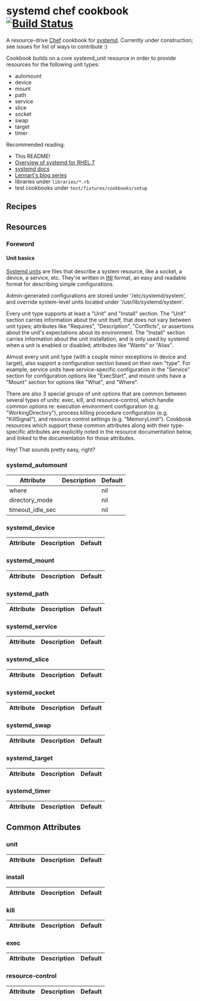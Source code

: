 # systemd chef cookbook [![Build Status](https://travis-ci.org/nathwill/chef-systemd.svg?branch=master)][travis]

A resource-drive [Chef][chef] cookbook for [systemd][docs]. Currently under
construction; see issues for list of ways to contribute :)

Cookbook builds on a core systemd_unit resource in order to provide resources
for the following unit types:

- automount
- device
- mount
- path
- service
- slice
- socket
- swap
- target
- timer

Recommended reading:
- This README!
- [Overview of systemd for RHEL 7][rhel]
- [systemd docs][docs]
- [Lennart's blog series][blog]
- libraries under `libraries/*.rb`
- test cookbooks under `test/fixtures/cookbooks/setup`

## Recipes


## Resources

### Foreword

#### Unit basics

[Systemd units][units] are files that describe a system resource, like a
socket, a device, a service, etc. They're written in [INI][ini] format, an
easy and readable format for describing simple configurations.

Admin-generated configurations are stored under '/etc/systemd/system', and
override system-level units located under '/usr/lib/systemd/system'.

Every unit type supports at least a "Unit" and "Install" section. The "Unit"
section carries information about the unit itself, that does not vary between
unit types; attributes like "Requires", "Description", "Conflicts", or
assertions about the unit's expectations about its environment. The "Install"
section carries information about the unit installation, and is only used by
systemd when a unit is enabled or disabled; attributes like "Wants" or "Alias".

Almost every unit unit type (with a couple minor exceptions in device and
target), also support a configuration section based on their own "type". For
example, service units have service-specific configuration in the "Service"
section for configuration options like "ExecStart", and mount units have a
"Mount" section for options like "What", and "Where".

There are also 3 special groups of unit options that are common between several
types of units: exec, kill, and resource-control, which handle common options
re: execution environment configuration (e.g. "WorkingDirectory"), process
killing procedure configuration (e.g. "KillSignal"), and resource control
settings (e.g. "MemoryLimit"). Cookbook resources which support these common
attributes along with their type-specific attributes are explicitly noted in
the resource documentation below, and linked to the documentation for those
attributes.

Hey! That sounds pretty easy, right?

### systemd_automount

|Attribute|Description|Default|
|---------|-----------|-------|
|where||nil|
|directory_mode||nil|
|timeout_idle_sec||nil|

### systemd_device

|Attribute|Description|Default|
|---------|-----------|-------|

### systemd_mount

|Attribute|Description|Default|
|---------|-----------|-------|

### systemd_path

|Attribute|Description|Default|
|---------|-----------|-------|

### systemd_service

|Attribute|Description|Default|
|---------|-----------|-------|

### systemd_slice

|Attribute|Description|Default|
|---------|-----------|-------|

### systemd_socket

|Attribute|Description|Default|
|---------|-----------|-------|

### systemd_swap

|Attribute|Description|Default|
|---------|-----------|-------|

### systemd_target

|Attribute|Description|Default|
|---------|-----------|-------|

### systemd_timer

|Attribute|Description|Default|
|---------|-----------|-------|

## Common Attributes

### unit

|Attribute|Description|Default|
|---------|-----------|-------|

### install

|Attribute|Description|Default|
|---------|-----------|-------|

### kill

|Attribute|Description|Default|
|---------|-----------|-------|

### exec

|Attribute|Description|Default|
|---------|-----------|-------|

### resource-control

|Attribute|Description|Default|
|---------|-----------|-------|

[blog]: http://0pointer.de/blog/projects/systemd-for-admins-1.html
[chef]: https://chef.io
[docs]: http://www.freedesktop.org/wiki/Software/systemd/
[ini]: https://en.wikipedia.org/wiki/INI_file
[rhel]: https://access.redhat.com/articles/754933
[travis]: https://travis-ci.org/nathwill/chef-systemd
[units]: http://www.freedesktop.org/software/systemd/man/systemd.unit.html
